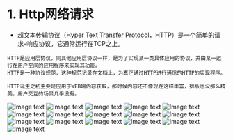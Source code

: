 # 1. Http网络请求

- 超文本传输协议（Hyper Text Transfer Protocol，HTTP）是一个简单的请求-响应协议，它通常运行在TCP之上。

```
HTTP是应用层协议，同其他应用层协议一样，是为了实现某一类具体应用的协议，并由某一运行在用户空间的应用程序来实现其功能。
HTTP是一种协议规范，这种规范记录在文档上，为真正通过HTTP进行通信的HTTP的实现程序。

HTTP诞生之初主要是应用于WEB端内容获取，那时候内容还不像现在这样丰富，排版也没那么精美，用户交互的场景几乎没有。
```

![Image text](image/http1.png)
![Image text](image/http2.png)
![Image text](image/http3.png)
![Image text](image/http4.png)
![Image text](image/http5.png)
![Image text](image/http6.png)
![Image text](image/http7.png)
![Image text](image/http8.png)
![Image text](image/http9.png)
![Image text](image/http10.png)
![Image text](image/http11.png)
![Image text](image/http12.png)
![Image text](image/http13.png)
![Image text](image/http14.png)
![Image text](image/http15.png)
![Image text](image/http16.png)
